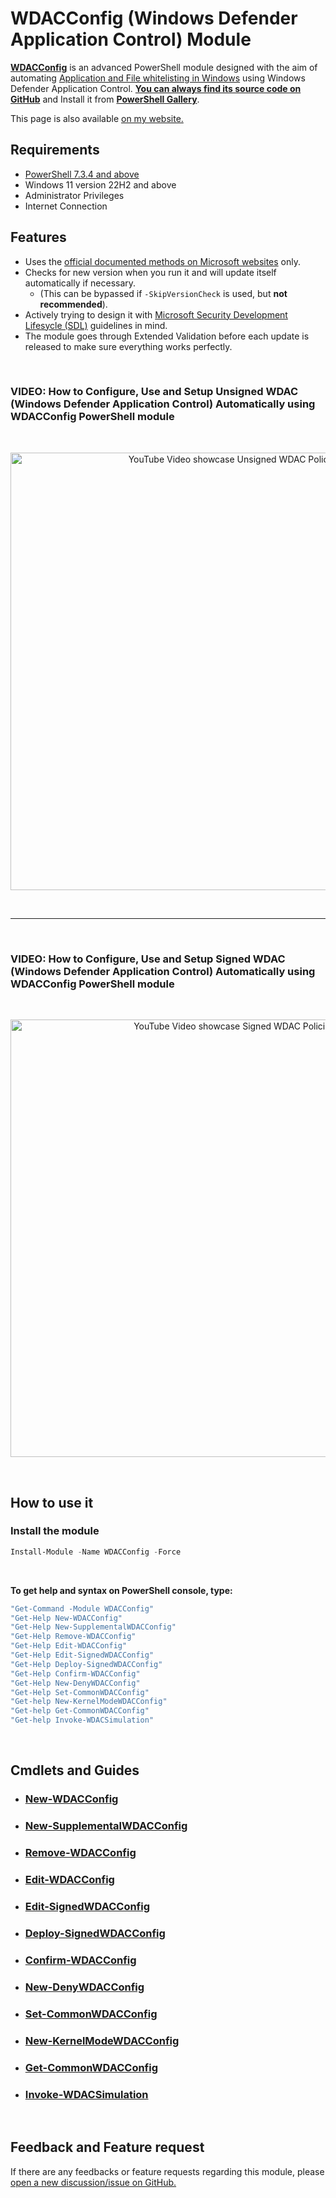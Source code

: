 # WDACConfig (Windows Defender Application Control) Module

[**WDACConfig**](https://github.com/HotCakeX/Harden-Windows-Security/wiki/WDACConfig) is an advanced PowerShell module designed with the aim of automating [Application and File whitelisting in Windows](https://learn.microsoft.com/en-us/windows/security/application-security/application-control/windows-defender-application-control/wdac) using Windows Defender Application Control. [**You can always find its source code on GitHub**](https://github.com/HotCakeX/Harden-Windows-Security/tree/main/WDACConfig) and Install it from [**PowerShell Gallery**](https://www.powershellgallery.com/packages/WDACConfig/).

This page is also available [on my website.](https://spynetgirl.github.io/WDACConfig%20Module/WDACConfig/)

## Requirements

* [PowerShell 7.3.4 and above](https://github.com/PowerShell/PowerShell/releases)
* Windows 11 version 22H2 and above
* Administrator Privileges
* Internet Connection

## Features

* Uses the [official documented methods on Microsoft websites](https://learn.microsoft.com/en-us/powershell/module/configci/) only.
* Checks for new version when you run it and will update itself automatically if necessary.
  - (This can be bypassed if `-SkipVersionCheck` is used, but **not recommended**).
* Actively trying to design it with [Microsoft Security Development Lifesycle (SDL)](https://www.microsoft.com/en-us/securityengineering/sdl/) guidelines in mind.
* The module goes through Extended Validation before each update is released to make sure everything works perfectly.

<br>

### VIDEO: How to Configure, Use and Setup **Unsigned** WDAC (Windows Defender Application Control) Automatically using WDACConfig PowerShell module

<br>

<p align="center">
  <a href="https://youtu.be/Wj3EEiMCqF0">
    <img src="https://raw.githubusercontent.com/HotCakeX/Harden-Windows-Security/main/images/YouTubeLogoWDACUnsignedDemo.png" width="700"
         alt="YouTube Video showcase Unsigned WDAC Policies">
  </a>
  </p>

<br>

***

<br>

### VIDEO: How to Configure, Use and Setup **Signed** WDAC (Windows Defender Application Control) Automatically using WDACConfig PowerShell module

<br>

<p align="center">
  <a href="https://youtu.be/wAByFp-X-iM">
    <img src="https://raw.githubusercontent.com/HotCakeX/Harden-Windows-Security/main/images/YouTubeLogoWDACSignedDemo.png" width="700"
         alt="YouTube Video showcase Signed WDAC Policies">
  </a>
  </p>

<br>

## How to use it

### Install the module

```powershell
Install-Module -Name WDACConfig -Force
```

<br>

**To get help and syntax on PowerShell console, type:**

```powershell
"Get-Command -Module WDACConfig"
"Get-Help New-WDACConfig"
"Get-Help New-SupplementalWDACConfig"
"Get-Help Remove-WDACConfig"
"Get-Help Edit-WDACConfig"
"Get-Help Edit-SignedWDACConfig"
"Get-Help Deploy-SignedWDACConfig"
"Get-Help Confirm-WDACConfig"
"Get-Help New-DenyWDACConfig"
"Get-Help Set-CommonWDACConfig"
"Get-help New-KernelModeWDACConfig"
"Get-help Get-CommonWDACConfig"
"Get-help Invoke-WDACSimulation"
```

<br>

## Cmdlets and Guides

* ### [New-WDACConfig](https://github.com/HotCakeX/Harden-Windows-Security/wiki/New-WDACConfig)

* ### [New-SupplementalWDACConfig](https://github.com/HotCakeX/Harden-Windows-Security/wiki/New-SupplementalWDACConfig)

* ### [Remove-WDACConfig](https://github.com/HotCakeX/Harden-Windows-Security/wiki/Remove-WDACConfig)

* ### [Edit-WDACConfig](https://github.com/HotCakeX/Harden-Windows-Security/wiki/Edit-WDACConfig)

* ### [Edit-SignedWDACConfig](https://github.com/HotCakeX/Harden-Windows-Security/wiki/Edit-SignedWDACConfig)

* ### [Deploy-SignedWDACConfig](https://github.com/HotCakeX/Harden-Windows-Security/wiki/Deploy-SignedWDACConfig)

* ### [Confirm-WDACConfig](https://github.com/HotCakeX/Harden-Windows-Security/wiki/Confirm-WDACConfig)

* ### [New-DenyWDACConfig](https://github.com/HotCakeX/Harden-Windows-Security/wiki/New-DenyWDACConfig)

* ### [Set-CommonWDACConfig](https://github.com/HotCakeX/Harden-Windows-Security/wiki/Set-CommonWDACConfig)

* ### [New-KernelModeWDACConfig](https://github.com/HotCakeX/Harden-Windows-Security/wiki/New%E2%80%90KernelModeWDACConfig)

* ### [Get-CommonWDACConfig](https://github.com/HotCakeX/Harden-Windows-Security/wiki/Get-CommonWDACConfig)

* ### [Invoke-WDACSimulation](https://github.com/HotCakeX/Harden-Windows-Security/wiki/Invoke-WDACSimulation)

<br>

## Feedback and Feature request

If there are any feedbacks or feature requests regarding this module, please [open a new discussion/issue on GitHub.](https://github.com/HotCakeX/Harden-Windows-Security)
